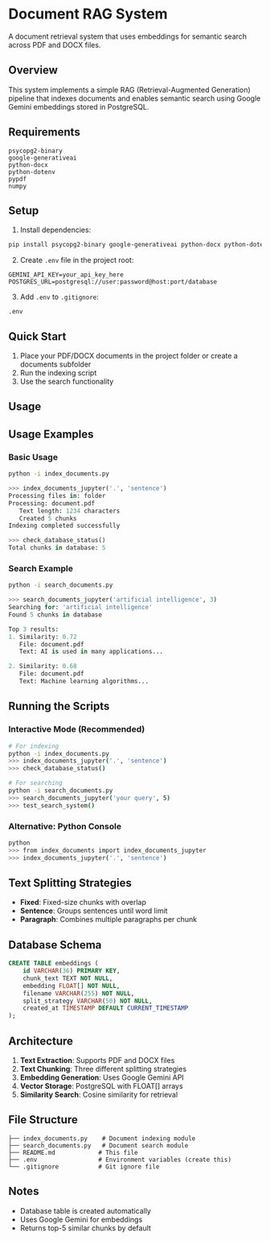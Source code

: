 # Document RAG System

A document retrieval system that uses embeddings for semantic search across PDF and DOCX files.

## Overview

This system implements a simple RAG (Retrieval-Augmented Generation) pipeline that indexes documents and enables semantic search using Google Gemini embeddings stored in PostgreSQL.

## Requirements

```
psycopg2-binary
google-generativeai
python-docx
python-dotenv
pypdf
numpy
```

## Setup

1. Install dependencies:
```bash
pip install psycopg2-binary google-generativeai python-docx python-dotenv pypdf numpy
```

2. Create `.env` file in the project root:
```
GEMINI_API_KEY=your_api_key_here
POSTGRES_URL=postgresql://user:password@host:port/database
```

3. Add `.env` to `.gitignore`:
```
.env
```

## Quick Start

1. Place your PDF/DOCX documents in the project folder or create a documents subfolder
2. Run the indexing script  
3. Use the search functionality

## Usage

## Usage Examples

### Basic Usage

```bash
python -i index_documents.py
```

```python
>>> index_documents_jupyter('.', 'sentence')
Processing files in: folder
Processing: document.pdf
   Text length: 1234 characters
   Created 5 chunks
Indexing completed successfully

>>> check_database_status()
Total chunks in database: 5
```

### Search Example

```bash
python -i search_documents.py
```

```python
>>> search_documents_jupyter('artificial intelligence', 3)
Searching for: 'artificial intelligence'
Found 5 chunks in database

Top 3 results:
1. Similarity: 0.72
   File: document.pdf
   Text: AI is used in many applications...

2. Similarity: 0.68
   File: document.pdf  
   Text: Machine learning algorithms...
```

## Running the Scripts

### Interactive Mode (Recommended)
```bash
# For indexing
python -i index_documents.py
>>> index_documents_jupyter('.', 'sentence')
>>> check_database_status()

# For searching  
python -i search_documents.py
>>> search_documents_jupyter('your query', 5)
>>> test_search_system()
```

### Alternative: Python Console
```bash
python
>>> from index_documents import index_documents_jupyter
>>> index_documents_jupyter('.', 'sentence')
```

## Text Splitting Strategies

- **Fixed**: Fixed-size chunks with overlap
- **Sentence**: Groups sentences until word limit  
- **Paragraph**: Combines multiple paragraphs per chunk

## Database Schema

```sql
CREATE TABLE embeddings (
    id VARCHAR(36) PRIMARY KEY,
    chunk_text TEXT NOT NULL,
    embedding FLOAT[] NOT NULL,
    filename VARCHAR(255) NOT NULL,
    split_strategy VARCHAR(50) NOT NULL,
    created_at TIMESTAMP DEFAULT CURRENT_TIMESTAMP
);
```

## Architecture

1. **Text Extraction**: Supports PDF and DOCX files
2. **Text Chunking**: Three different splitting strategies
3. **Embedding Generation**: Uses Google Gemini API
4. **Vector Storage**: PostgreSQL with FLOAT[] arrays
5. **Similarity Search**: Cosine similarity for retrieval

## File Structure

```
├── index_documents.py    # Document indexing module
├── search_documents.py   # Document search module
├── README.md            # This file
├── .env                 # Environment variables (create this)
└── .gitignore           # Git ignore file
```

## Notes

- Database table is created automatically
- Uses Google Gemini for embeddings  
- Returns top-5 similar chunks by default
